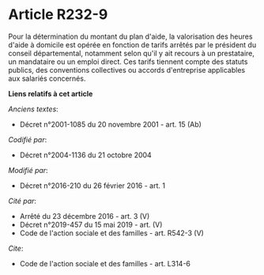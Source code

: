 # Article R232-9

Pour la détermination du montant du plan d'aide, la valorisation des heures d'aide à domicile est opérée en fonction de
tarifs arrêtés par le président du conseil départemental, notamment selon qu'il y ait recours à un prestataire, un mandataire
ou un emploi direct. Ces tarifs tiennent compte des statuts publics, des conventions collectives ou accords d'entreprise
applicables aux salariés concernés.

**Liens relatifs à cet article**

_Anciens textes_:

  - Décret n°2001-1085 du 20 novembre 2001 - art. 15 (Ab)

_Codifié par_:

  - Décret n°2004-1136 du 21 octobre 2004

_Modifié par_:

  - Décret n°2016-210 du 26 février 2016 - art. 1

_Cité par_:

  - Arrêté du 23 décembre 2016 - art. 3 (V)
  - Décret n°2019-457 du 15 mai 2019 - art. (V)
  - Code de l'action sociale et des familles - art. R542-3 (V)

_Cite_:

  - Code de l'action sociale et des familles - art. L314-6

